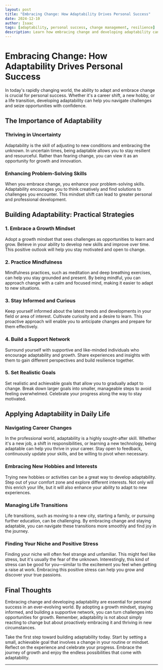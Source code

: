 ```yaml
---
layout: post
title: "Embracing Change: How Adaptability Drives Personal Success"
date: 2024-12-10
author: Isaac
tags: [adaptability, personal success, change management, resilience]
description: Learn how embracing change and developing adaptability can drive personal success and resilience in an ever-evolving world.
---
```


# Embracing Change: How Adaptability Drives Personal Success

In today's rapidly changing world, the ability to adapt and embrace change is crucial for personal success. Whether it's a career shift, a new hobby, or a life transition, developing adaptability can help you navigate challenges and seize opportunities with confidence.

## The Importance of Adaptability

### Thriving in Uncertainty
Adaptability is the skill of adjusting to new conditions and embracing the unknown. In uncertain times, being adaptable allows you to stay resilient and resourceful. Rather than fearing change, you can view it as an opportunity for growth and innovation.

### Enhancing Problem-Solving Skills
When you embrace change, you enhance your problem-solving skills. Adaptability encourages you to think creatively and find solutions to challenges you encounter. This mindset shift can lead to greater personal and professional development.

## Building Adaptability: Practical Strategies

### 1. Embrace a Growth Mindset
Adopt a growth mindset that sees challenges as opportunities to learn and grow. Believe in your ability to develop new skills and improve over time. This positive outlook will help you stay motivated and open to change.

### 2. Practice Mindfulness
Mindfulness practices, such as meditation and deep breathing exercises, can help you stay grounded and present. By being mindful, you can approach change with a calm and focused mind, making it easier to adapt to new situations.

### 3. Stay Informed and Curious
Keep yourself informed about the latest trends and developments in your field or area of interest. Cultivate curiosity and a desire to learn. This proactive approach will enable you to anticipate changes and prepare for them effectively.

### 4. Build a Support Network
Surround yourself with supportive and like-minded individuals who encourage adaptability and growth. Share experiences and insights with them to gain different perspectives and build resilience together.

### 5. Set Realistic Goals
Set realistic and achievable goals that allow you to gradually adapt to change. Break down larger goals into smaller, manageable steps to avoid feeling overwhelmed. Celebrate your progress along the way to stay motivated.

## Applying Adaptability in Daily Life

### Navigating Career Changes
In the professional world, adaptability is a highly sought-after skill. Whether it's a new job, a shift in responsibilities, or learning a new technology, being adaptable can help you thrive in your career. Stay open to feedback, continuously update your skills, and be willing to pivot when necessary.

### Embracing New Hobbies and Interests
Trying new hobbies or activities can be a great way to develop adaptability. Step out of your comfort zone and explore different interests. Not only will this enrich your life, but it will also enhance your ability to adapt to new experiences.

### Managing Life Transitions
Life transitions, such as moving to a new city, starting a family, or pursuing further education, can be challenging. By embracing change and staying adaptable, you can navigate these transitions more smoothly and find joy in the journey.

### Finding Your Niche and Positive Stress
Finding your niche will often feel strange and unfamiliar. This might feel like stress, but it's usually the fear of the unknown. Interestingly, this kind of stress can be good for you—similar to the excitement you feel when getting a raise at work. Embracing this positive stress can help you grow and discover your true passions.

## Final Thoughts

Embracing change and developing adaptability are essential for personal success in an ever-evolving world. By adopting a growth mindset, staying informed, and building a supportive network, you can turn challenges into opportunities for growth. Remember, adaptability is not about simply reacting to change but about proactively embracing it and thriving in new circumstances.

Take the first step toward building adaptability today. Start by setting a small, achievable goal that involves a change in your routine or mindset. Reflect on the experience and celebrate your progress. Embrace the journey of growth and enjoy the endless possibilities that come with adaptability.

---
